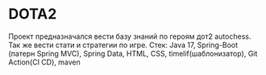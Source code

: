 # DOTA2
Проект предназначался вести базу знаний по героям дот2 autochess.
Так же вести стати и стратегии по игре.
Стек:
Java 17, Spring-Boot (патерн Spring MVC), Spring Data, HTML, CSS, timelif(шаблонизатор), Git Action(CI CD), maven
